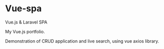 # Vue-spa
Vue.js &amp; Laravel SPA

My Vue.js portfolio.

Demonstration of CRUD application and live search, using vue axios library.
